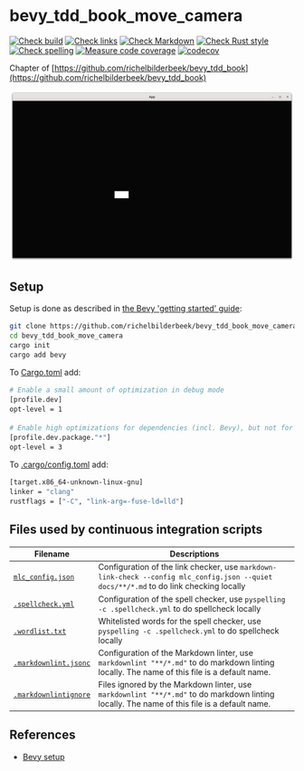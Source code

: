 # bevy_tdd_book_move_camera

[![Check build](https://github.com/richelbilderbeek/bevy_tdd_book_move_camera/actions/workflows/check_build.yaml/badge.svg?branch=master)](https://github.com/richelbilderbeek/bevy_tdd_book_move_camera/actions/workflows/check_build.yaml)
[![Check links](https://github.com/richelbilderbeek/bevy_tdd_book_move_camera/actions/workflows/check_links.yaml/badge.svg?branch=master)](https://github.com/richelbilderbeek/bevy_tdd_book_move_camera/actions/workflows/check_links.yaml)
[![Check Markdown](https://github.com/richelbilderbeek/bevy_tdd_book_move_camera/actions/workflows/check_markdown.yaml/badge.svg?branch=master)](https://github.com/richelbilderbeek/bevy_tdd_book_move_camera/actions/workflows/check_markdown.yaml)
[![Check Rust style](https://github.com/richelbilderbeek/bevy_tdd_book_move_camera/actions/workflows/check_rust_style.yaml/badge.svg?branch=master)](https://github.com/richelbilderbeek/bevy_tdd_book_move_camera/actions/workflows/check_rust_style.yaml)
[![Check spelling](https://github.com/richelbilderbeek/bevy_tdd_book_move_camera/actions/workflows/check_spelling.yaml/badge.svg?branch=master)](https://github.com/richelbilderbeek/bevy_tdd_book_move_camera/actions/workflows/check_spelling.yaml)
[![Measure code coverage](https://github.com/richelbilderbeek/bevy_tdd_book_move_camera/actions/workflows/measure_codecov.yaml/badge.svg?branch=master)](https://github.com/richelbilderbeek/bevy_tdd_book_move_camera/actions/workflows/measure_codecov.yaml)
[![codecov](https://codecov.io/gh/richelbilderbeek/bevy_tdd_book_move_camera/graph/badge.svg?token=XAVFZYDQKZ)](https://codecov.io/gh/richelbilderbeek/bevy_tdd_book_move_camera)

Chapter of [https://github.com/richelbilderbeek/bevy_tdd_book](https://github.com/richelbilderbeek/bevy_tdd_book)

![Screenshot of this application](move_camera.png)

## Setup

Setup is done as described in [the Bevy 'getting started' guide](https://bevyengine.org/learn/quick-start/getting-started/setup/):

```bash
git clone https://github.com/richelbilderbeek/bevy_tdd_book_move_camera
cd bevy_tdd_book_move_camera
cargo init
cargo add bevy
```

To [Cargo.toml](Cargo.toml) add:

```bash
# Enable a small amount of optimization in debug mode
[profile.dev]
opt-level = 1

# Enable high optimizations for dependencies (incl. Bevy), but not for our code:
[profile.dev.package."*"]
opt-level = 3
```

To [.cargo/config.toml](.cargo/config.toml) add:

```bash
[target.x86_64-unknown-linux-gnu]
linker = "clang"
rustflags = ["-C", "link-arg=-fuse-ld=lld"]
```

## Files used by continuous integration scripts

Filename                                  |Descriptions
------------------------------------------|--------------------------------------------------------------------------------------------------------------------------------------
[`mlc_config.json`](mlc_config.json)        |Configuration of the link checker, use `markdown-link-check --config mlc_config.json --quiet docs/**/*.md` to do link checking locally
[`.spellcheck.yml`](.spellcheck.yml)        |Configuration of the spell checker, use `pyspelling -c .spellcheck.yml` to do spellcheck locally
[`.wordlist.txt`](.wordlist.txt)            |Whitelisted words for the spell checker, use `pyspelling -c .spellcheck.yml` to do spellcheck locally
[`.markdownlint.jsonc`](.markdownlint.jsonc)|Configuration of the Markdown linter, use `markdownlint "**/*.md"` to do markdown linting locally. The name of this file is a default name.
[`.markdownlintignore`](.markdownlintignore)|Files ignored by the Markdown linter, use `markdownlint "**/*.md"` to do markdown linting locally. The name of this file is a default name.

## References

* [Bevy setup](https://bevyengine.org/learn/quick-start/getting-started/setup/)
